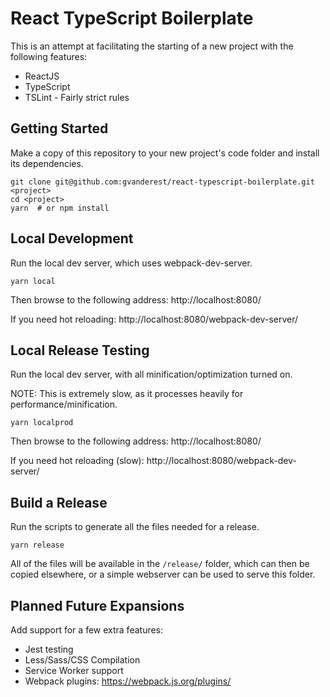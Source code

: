# React TypeScript Boilerplate

This is an attempt at facilitating the starting of a new project with the
following features:

* ReactJS
* TypeScript
* TSLint - Fairly strict rules


## Getting Started

Make a copy of this repository to your new project's code folder and install
its dependencies.

```
git clone git@github.com:gvanderest/react-typescript-boilerplate.git <project>
cd <project>
yarn  # or npm install
```

## Local Development

Run the local dev server, which uses webpack-dev-server.

```
yarn local
```

Then browse to the following address: http://localhost:8080/

If you need hot reloading: http://localhost:8080/webpack-dev-server/


## Local Release Testing

Run the local dev server, with all minification/optimization turned on.

NOTE: This is extremely slow, as it processes heavily for performance/minification.

```
yarn localprod
```

Then browse to the following address: http://localhost:8080/

If you need hot reloading (slow): http://localhost:8080/webpack-dev-server/


## Build a Release

Run the scripts to generate all the files needed for a release.

```
yarn release
```

All of the files will be available in the `/release/` folder, which can then
be copied elsewhere, or a simple webserver can be used to serve this folder.


## Planned Future Expansions

Add support for a few extra features:

* Jest testing
* Less/Sass/CSS Compilation
* Service Worker support
* Webpack plugins: https://webpack.js.org/plugins/
